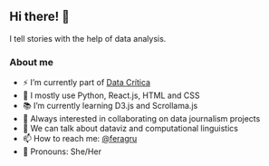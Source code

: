 ## Hi there! 👋

I tell stories with the help of data analysis.

### About me
- ⚡️ I’m currently part of [Data Crítica](https://datacritica.org/)
- 📌 I mostly use Python, React.js, HTML and CSS 
- 📚 I’m currently learning D3.js and Scrollama.js
- 🚀 Always interested in collaborating on data journalism projects
- 👥 We can talk about dataviz and computational linguistics
- 📫 How to reach me: [@feragru](https://twitter.com/intent/follow?screen_name=feragru)
- 👾 Pronouns: She/Her
